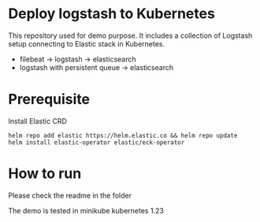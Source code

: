 # Deploy logstash to Kubernetes

This repository used for demo purpose. It includes a collection of Logstash setup connecting to Elastic stack in Kubernetes.

- filebeat -> logstash -> elasticsearch
- logstash with persistent queue -> elasticsearch

# Prerequisite

Install Elastic CRD
```
helm repo add elastic https://helm.elastic.co && helm repo update
helm install elastic-operator elastic/eck-operator
```

# How to run

Please check the readme in the folder

The demo is tested in minikube kubernetes 1.23
